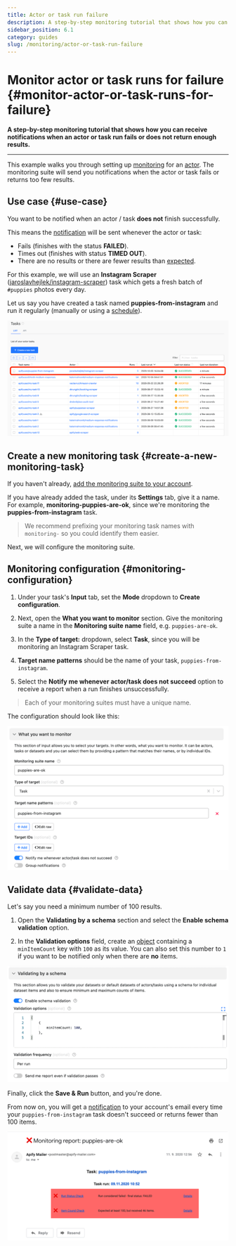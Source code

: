 ```yaml
---
title: Actor or task run failure
description: A step-by-step monitoring tutorial that shows how you can receive notifications when an actor or task run fails or does not return enough results.
sidebar_position: 6.1
category: guides
slug: /monitoring/actor-or-task-run-failure
---
```


# Monitor actor or task runs for failure {#monitor-actor-or-task-runs-for-failure}

**A step-by-step monitoring tutorial that shows how you can receive notifications when an actor or task run fails or does not return enough results.**

---

This example walks you through setting up [monitoring](https://apify.com/apify/monitoring) for an [actor](../actors/index.md). The monitoring suite will send you notifications when the actor or task fails or returns too few results.

## Use case {#use-case}

You want to be notified when an actor / task **does not** finish successfully.

This means the [notification](./index.md) will be sent whenever the actor or task:

- Fails (finishes with the status **FAILED**).
- Times out (finishes with status **TIMED OUT**).
- There are no results or there are fewer results than [expected](#validate-data).

For this example, we will use an **Instagram Scraper** ([jaroslavhejlek/instagram-scraper](https://apify.com/jaroslavhejlek/instagram-scraper)) task which gets a fresh batch of `#puppies` photos every day.

Let us say you have created a task named **puppies-from-instagram** and run it regularly (manually or using a [schedule](../schedules.md)).

![Puppies](./images/puppies-task.png)

## Create a new monitoring task {#create-a-new-monitoring-task}

If you haven't already, [add the monitoring suite to your account](./index.md).

If you have already added the task, under its **Settings** tab, give it a name. For example, **monitoring-puppies-are-ok**, since we're monitoring the **puppies-from-instagram** task.

> We recommend prefixing your monitoring task names with `monitoring-` so you could identify them easier.

Next, we will configure the monitoring suite.

## Monitoring configuration {#monitoring-configuration}

1. Under your task's **Input** tab, set the **Mode** dropdown to **Create configuration**.

2. Next, open the **What you want to monitor** section. Give the monitoring suite a name in the **Monitoring suite name** field, e.g. `puppies-are-ok`.

3. In the **Type of target:** dropdown, select **Task**, since you will be monitoring an Instagram Scraper task.

4. **Target name patterns** should be the name of your task, `puppies-from-instagram`.

5. Select the **Notify me whenever actor/task does not succeed** option to receive a report when a run finishes unsuccessfully.

> Each of your monitoring suites must have a unique name.

The configuration should look like this:

![Task configuration](./images/puppies-config.png)

## Validate data {#validate-data}

Let's say you need a minimum number of 100 results.

1. Open the **Validating by a schema** section and select the **Enable schema validation** option.

2. In the **Validation options** field, create an [object](https://javascript.info/object) containing a `minItemCount` key with `100` as its value. You can also set this number to `1` if you want to be notified only when there are **no** items.

![Task configuration - schema](./images/puppies-schema.png)

Finally, click the **Save & Run** button, and you're done.

From now on, you will get a [notification](./index.md) to your account's email every time your `puppies-from-instagram` task doesn't succeed or returns fewer than 100 items.

![Failed run example](./images/puppies-failed-run.png)


